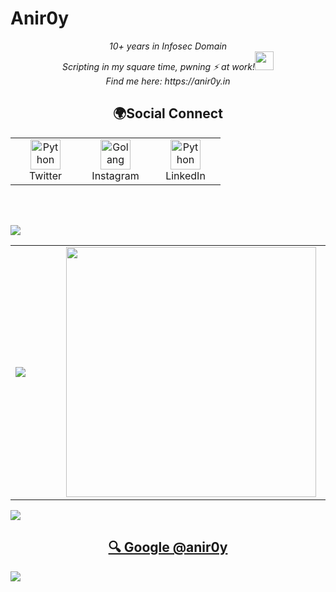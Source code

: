 # Anir0y


<p align="center"><em>10+ years in Infosec Domain<br>
  Scripting in my square time, pwning ⚡ at work!<img src="https://media.giphy.com/media/WUlplcMpOCEmTGBtBW/giphy.gif" width="30"> <br>
  Find me here: https://anir0y.in
</em></p>

<h2 align="center">🌍Social Connect</h2>
<div align=center>
<table>
  <tr>
    <td align="center" width="96">
      <a href="https://twitter.com/anir0y">
        <img src="https://about.twitter.com/content/dam/about-twitter/x/brand-toolkit/logo-black.png.twimg.1920.png" width="48" height="48" alt="Python" />
      </a>
      <br>Twitter
    </td>
    <td align="center" width="96">
      <a href="https://www.instagram.com/anir0y/">
        <img src=https://i.imgur.com/UbEJT65.png width="48" height="48" alt="Golang" />
      </a>
      <br>Instagram
    </td>
     <td align="center" width="96">
      <a href="https://www.linkedin.com/in/anir0y/">
        <img src="https://content.linkedin.com/content/dam/me/business/en-us/amp/brand-site/v2/bg/LI-Bug.svg.original.svg" width="48" height="48" alt="Python" />
      </a>
      <br>LinkedIn
    </td>
     
  </tr>
</table>
</div>

<br/><br/>


<img src="https://user-images.githubusercontent.com/73097560/115834477-dbab4500-a447-11eb-908a-139a6edaec5c.gif">


<div align=Center>
<table>
    <td align="Left" width="600">
      <a href="https://anir0y.in">
        <img src="https://metrics.lecoq.io/anir0y">
      </a>
      <br>
    </td>
    <td align="Center" width="600">
      <a href="#">
        <img src = "https://i.imgur.com/i51XdTh.jpeg" width = 400px>
      </a>
      <br>
    </td>
</table>
</div>

<img src="https://user-images.githubusercontent.com/73097560/115834477-dbab4500-a447-11eb-908a-139a6edaec5c.gif">

<h2 align=center>
  <a href="https://google.com/search?q=@anir0y">🔍 Google @anir0y</a> 
</h2>
<img src="https://user-images.githubusercontent.com/73097560/115834477-dbab4500-a447-11eb-908a-139a6edaec5c.gif">



